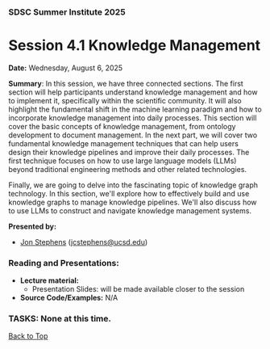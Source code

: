 ### SDSC Summer Institute 2025
# Session 4.1 Knowledge Management

**Date:** Wednesday, August 6, 2025

**Summary**: In this session, we have three connected sections. The first section will help participants understand knowledge management and how to implement it, specifically within the scientific community. It will also highlight the fundamental shift in the machine learning paradigm and how to incorporate knowledge management into daily processes. This section will cover the basic concepts of knowledge management, from ontology development to document management. In the next part, we will cover two fundamental knowledge management techniques that can help users design their knowledge pipelines and improve their daily processes. The first technique focuses on how to use large language models (LLMs) beyond traditional engineering methods and other related technologies.

Finally, we are going to delve into the fascinating topic of knowledge graph technology. In this section, we'll explore how to effectively build and use knowledge graphs to manage knowledge pipelines. We'll also discuss how to use LLMs to construct and navigate knowledge management systems.

**Presented by:** 
* [Jon Stephens](https://adil.sdsc.edu/team-members/jon-stephens/) (jcstephens@ucsd.edu)

### Reading and Presentations:
* **Lecture material:**
   * Presentation Slides: will be made available closer to the session
* **Source Code/Examples:** N/A

### TASKS: None at this time.

[Back to Top](#top)
